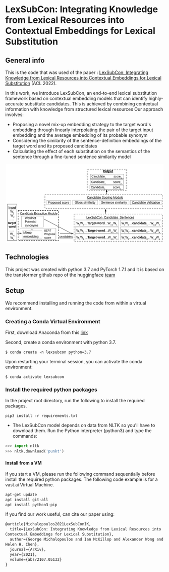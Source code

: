 # LexSubCon: Integrating Knowledge from Lexical Resources into Contextual Embeddings for Lexical Substitution

## General info

This is the code that was used of the paper :  [LexSubCon: Integrating Knowledge from Lexical Resources into Contextual Embeddings for Lexical Substitution](https://arxiv.org/pdf/2107.05132.pdf) (ACL  2022).

In this work, we introduce LexSubCon, an end-to-end lexical substitution framework based on contextual embedding models that can identify highly-accurate substitute candidates. This is achieved by combining contextual information with knowledge from structured lexical resources Our approach involves:

- Proposing a novel mix-up embedding strategy to the target word's embedding through linearly  interpolating the pair of the target input embedding and the average embedding of its probable synonym
- Considering the similarity of the sentence-definition embeddings of the target word and its proposed candidates
- Calculating the effect of each substitution on the semantics of the sentence through a fine-tuned sentence similarity model

<p align="center">
 <img src="/images/LexSubCon.png" height="250" width="500">
 </p>



## Technologies
This project was created with python 3.7 and PyTorch 1.7.1 and it is based on the transformer github repo of the huggingface [team](https://huggingface.co/)

## Setup
We recommend installing and running the code from within a virtual environment.

### Creating a Conda Virtual Environment
First, download Anaconda  from this [link](https://www.anaconda.com/distribution/)

Second, create a conda environment with python 3.7.
```
$ conda create -n lexsubcon python=3.7
```
Upon  restarting your terminal session, you can activate the conda environment:
```
$ conda activate lexsubcon 
```
### Install the required python packages
In the project root directory, run the following to install the required packages.
```
pip3 install -r requirements.txt
```

- The LexSubCon  model depends on data from NLTK  so you'll have to download them. Run the Python interpreter (python3) and type the commands:
```python
>>> import nltk
>>> nltk.download('punkt')
```

#### Install from a VM
If you start a VM, please run the following command sequentially before install the required python packages.
The following code example is for a vast.ai Virtual Machine.

```
apt-get update
apt install git-all
apt install python3-pip

```

If you find our work useful, can cite our paper using:

```
@article{Michalopoulos2021LexSubConIK,
  title={LexSubCon: Integrating Knowledge from Lexical Resources into Contextual Embeddings for Lexical Substitution},
  author={George Michalopoulos and Ian McKillop and Alexander Wong and Helen H. Chen},
  journal={ArXiv},
  year={2021},
  volume={abs/2107.05132}
}
```
